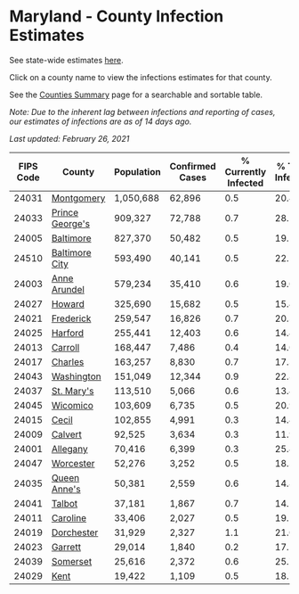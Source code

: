 # Maryland - County Infection Estimates

See state-wide estimates [here](/infections/us-md).

Click on a county name to view the infections estimates for that county.

See the [Counties Summary](/infections/summary-counties) page for a searchable and sortable table.

*Note: Due to the inherent lag between infections and reporting of cases, our estimates of infections are as of 14 days ago.*

*Last updated: February 26, 2021*

|   FIPS Code |                             County |   Population |   Confirmed Cases |   % Currently Infected |   % Total Infected |
|-------------|------------------------------------|--------------|-------------------|------------------------|--------------------|
|       24031 |           [Montgomery](montgomery) |    1,050,688 |            62,896 |                    0.5 |               20.4 |
|       24033 | [Prince George's](prince-george's) |      909,327 |            72,788 |                    0.7 |               28.2 |
|       24005 |             [Baltimore](baltimore) |      827,370 |            50,482 |                    0.5 |               19.5 |
|       24510 |   [Baltimore City](baltimore-city) |      593,490 |            40,141 |                    0.5 |               22.1 |
|       24003 |       [Anne Arundel](anne-arundel) |      579,234 |            35,410 |                    0.6 |               19.0 |
|       24027 |                   [Howard](howard) |      325,690 |            15,682 |                    0.5 |               15.4 |
|       24021 |             [Frederick](frederick) |      259,547 |            16,826 |                    0.7 |               20.3 |
|       24025 |                 [Harford](harford) |      255,441 |            12,403 |                    0.6 |               14.4 |
|       24013 |                 [Carroll](carroll) |      168,447 |             7,486 |                    0.4 |               14.0 |
|       24017 |                 [Charles](charles) |      163,257 |             8,830 |                    0.7 |               17.3 |
|       24043 |           [Washington](washington) |      151,049 |            12,344 |                    0.9 |               22.8 |
|       24037 |           [St. Mary's](st.-mary's) |      113,510 |             5,066 |                    0.6 |               13.4 |
|       24045 |               [Wicomico](wicomico) |      103,609 |             6,735 |                    0.5 |               20.9 |
|       24015 |                     [Cecil](cecil) |      102,855 |             4,991 |                    0.3 |               14.4 |
|       24009 |                 [Calvert](calvert) |       92,525 |             3,634 |                    0.3 |               11.9 |
|       24001 |               [Allegany](allegany) |       70,416 |             6,399 |                    0.3 |               25.4 |
|       24047 |             [Worcester](worcester) |       52,276 |             3,252 |                    0.5 |               18.3 |
|       24035 |       [Queen Anne's](queen-anne's) |       50,381 |             2,559 |                    0.6 |               14.8 |
|       24041 |                   [Talbot](talbot) |       37,181 |             1,867 |                    0.7 |               14.5 |
|       24011 |               [Caroline](caroline) |       33,406 |             2,027 |                    0.5 |               19.1 |
|       24019 |           [Dorchester](dorchester) |       31,929 |             2,327 |                    1.1 |               21.0 |
|       24023 |                 [Garrett](garrett) |       29,014 |             1,840 |                    0.2 |               17.1 |
|       24039 |               [Somerset](somerset) |       25,616 |             2,372 |                    0.6 |               25.7 |
|       24029 |                       [Kent](kent) |       19,422 |             1,109 |                    0.5 |               18.7 |